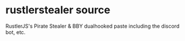 # rustlerstealer source
RustlerJS's Pirate Stealer &amp; BBY dualhooked paste including the discord bot, etc.
